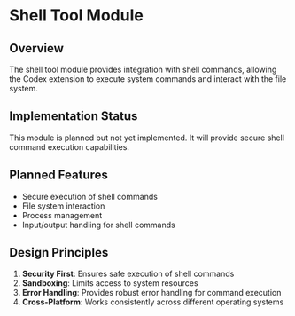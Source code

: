 # Shell Tool Module

## Overview

The shell tool module provides integration with shell commands, allowing the Codex extension to execute system commands and interact with the file system.

## Implementation Status

This module is planned but not yet implemented. It will provide secure shell command execution capabilities.

## Planned Features

- Secure execution of shell commands
- File system interaction
- Process management
- Input/output handling for shell commands

## Design Principles

1. **Security First**: Ensures safe execution of shell commands
2. **Sandboxing**: Limits access to system resources
3. **Error Handling**: Provides robust error handling for command execution
4. **Cross-Platform**: Works consistently across different operating systems